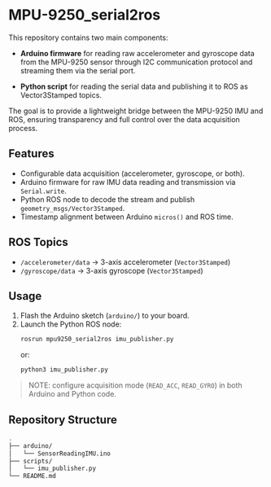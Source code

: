# MPU-9250_serial2ros

This repository contains two main components:

- **Arduino firmware** for reading raw accelerometer and gyroscope data from the MPU-9250 sensor through I2C communication protocol and streaming them via the serial port.

- **Python script** for reading the serial data and publishing it to ROS as Vector3Stamped topics.

The goal is to provide a lightweight bridge between the MPU-9250 IMU and ROS, ensuring transparency and full control over the data acquisition process.


## Features
- Configurable data acquisition (accelerometer, gyroscope, or both).  
- Arduino firmware for raw IMU data reading and transmission via `Serial.write`.  
- Python ROS node to decode the stream and publish `geometry_msgs/Vector3Stamped`.  
- Timestamp alignment between Arduino `micros()` and ROS time.

## ROS Topics
- `/accelerometer/data` → 3-axis accelerometer (`Vector3Stamped`)  
- `/gyroscope/data` → 3-axis gyroscope (`Vector3Stamped`)  

## Usage
1. Flash the Arduino sketch (`arduino/`) to your board.  
2. Launch the Python ROS node:
   ```bash
   rosrun mpu9250_serial2ros imu_publisher.py
   ```
   or:
   ```bash
   python3 imu_publisher.py
   ```

>NOTE: configure acquisition mode (```READ_ACC```, ```READ_GYRO```) in both Arduino and Python code.

## Repository Structure
```bash
.
├── arduino/
│   └── SensorReadingIMU.ino
├── scripts/
│   └── imu_publisher.py
└── README.md
```
